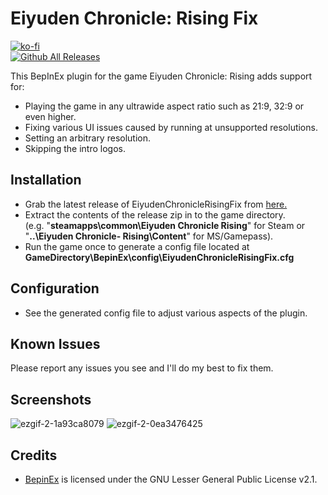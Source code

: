 # Eiyuden Chronicle: Rising Fix
[![ko-fi](https://ko-fi.com/img/githubbutton_sm.svg)](https://ko-fi.com/W7W01UAI9)</br>
[![Github All Releases](https://img.shields.io/github/downloads/Lyall/EiyudenChronicleRisingFix/total.svg)]()

This BepInEx plugin for the game Eiyuden Chronicle: Rising adds support for:
- Playing the game in any ultrawide aspect ratio such as 21:9, 32:9 or even higher.
- Fixing various UI issues caused by running at unsupported resolutions.
- Setting an arbitrary resolution.
- Skipping the intro logos.

## Installation
- Grab the latest release of EiyudenChronicleRisingFix from [here.](https://github.com/Lyall/EiyudenChronicleRisingFix/releases)
- Extract the contents of the release zip in to the game directory.<br />(e.g. "**steamapps\common\Eiyuden Chronicle Rising**" for Steam or "**..\Eiyuden Chronicle- Rising\Content**" for MS/Gamepass).
- Run the game once to generate a config file located at **GameDirectory\BepinEx\config\EiyudenChronicleRisingFix.cfg**

## Configuration
- See the generated config file to adjust various aspects of the plugin.

## Known Issues
Please report any issues you see and I'll do my best to fix them.

## Screenshots
![ezgif-2-1a93ca8079](https://user-images.githubusercontent.com/695941/167739391-e9647537-6037-4520-acd3-2d291996db9d.gif)
![ezgif-2-0ea3476425](https://user-images.githubusercontent.com/695941/167739497-bcb30d17-5931-4af3-9619-2c53e8ed345f.gif)

## Credits
- [BepinEx](https://github.com/BepInEx/BepInEx) is licensed under the GNU Lesser General Public License v2.1.
